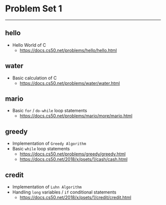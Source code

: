 # Problem Set 1

***

## hello

- Hello World of C
  - https://docs.cs50.net/problems/hello/hello.html

## water

- Basic calculation of C
  - https://docs.cs50.net/problems/water/water.html

## mario

- Basic `for` / `do-while` loop statements
  - https://docs.cs50.net/problems/mario/more/mario.html

## greedy

- Implementation of `Greedy Algorithm`
- Basic `while` loop statements
  - https://docs.cs50.net/problems/greedy/greedy.html
  - https://docs.cs50.net/2018/x/psets/1/cash/cash.html

## credit

- Implementation of `Luhn Algorithm`
- Handling `long` variables / `if` conditional statements
  - https://docs.cs50.net/2018/x/psets/1/credit/credit.html
